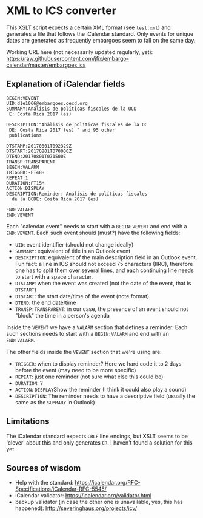 # XML to ICS converter

This XSLT script expects a certain XML format (see `test.xml`) and generates a file that follows the iCalendar standard. Only events for unique dates are generated as frequently embargoes seem to fall on the same day.

Working URL here (not necessarily updated regularly, yet):  https://raw.githubusercontent.com/jfix/embargo-calendar/master/embargoes.ics

## Explanation of iCalendar fields

```
BEGIN:VEVENT
UID:d1e1066@embargoes.oecd.org
SUMMARY:Análisis de políticas fiscales de la OCD
 E: Costa Rica 2017 (es)

DESCRIPTION:"Análisis de políticas fiscales de la OC
 DE: Costa Rica 2017 (es) " and 95 other
 publications

DTSTAMP:20170801T092329Z
DTSTART:20170801T070000Z
DTEND:20170801T071500Z
TRANSP:TRANSPARENT
BEGIN:VALARM
TRIGGER:-PT48H
REPEAT:1
DURATION:PT15M
ACTION:DISPLAY
DESCRIPTION:Reminder: Análisis de políticas fiscales
  de la OCDE: Costa Rica 2017 (es)

END:VALARM
END:VEVENT
```

Each "calendar event" needs to start with a `BEGIN:VEVENT` and end with a `END:VEVENT`.
Each such event should (must?) have the following fields:
* `UID`: event identifier (should not change ideally)
* `SUMMARY`: equivalent of title in an Outlook event
* `DESCRIPTION`: equivalent of the main description field in an Outlook event. Fun fact: a line in ICS should not exceed 75 characters (IIRC), therefore one has to split them over several lines, and each continuing line needs to start with a space character.
* `DTSTAMP`: when the event was created (not the date of the event, that is `DTSTART`)
* `DTSTART`: the start date/time of the event (note format)
* `DTEND`: the end date/time
* `TRANSP:TRANSPARENT`: in our case, the presence of an event should not "block" the time in a person's agenda

Inside the `VEVENT` we have a `VALARM` section that defines a reminder. Each such sections needs to start with a `BEGIN:VALARM` and end with an `END:VALARM`.

The other fields inside the `VEVENT` section that we're using are:
* `TRIGGER`: when to display reminder? Here we hard code it to 2 days before the event (may need to be more specific)
* `REPEAT`: just one reminder (not sure what else this could be)
* `DURATION`: ?
* `ACTION`: `DISPLAY`Show the reminder (I think it could also play a sound)
* `DESCRIPTION`: The reminder needs to have a descriptive field (usually the same as the `SUMMARY` in Outlook)

## Limitations

The iCalendar standard expects `CRLF` line endings, but XSLT seems to be 'clever' about this and only generates `CR`. I haven't found a solution for this yet.

## Sources of wisdom

* Help with the standard: https://icalendar.org/RFC-Specifications/iCalendar-RFC-5545/
* iCalendar validator: https://icalendar.org/validator.html
* backup validator (in case the other one is unavailable, yes, this has happened): http://severinghaus.org/projects/icv/
